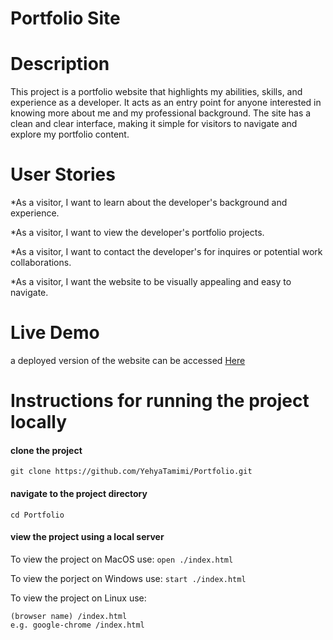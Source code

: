 # Portfolio Site

# Description

This project is a portfolio website that highlights my abilities, skills, and experience as a developer. It acts as an entry point for anyone interested in knowing more about me and my professional background. The site has a clean and clear interface, making it simple for visitors to navigate and explore my portfolio content.

# User Stories

*As a visitor, I want to learn about the developer's background and experience.

*As a visitor, I want to view the developer's portfolio projects.

*As a visitor, I want to contact the developer's for inquires or potential work collaborations.

*As a visitor, I want the website to be visually appealing and easy to navigate.

# Live Demo

a deployed version of the website can be accessed [Here](https://yehyatamimi.github.io/Portfolio/)

# Instructions for running the project locally

#### clone the project
`git clone https://github.com/YehyaTamimi/Portfolio.git`

#### navigate to the project directory 
`cd Portfolio`

#### view the project using a local server

To view the project on MacOS use:
`open ./index.html`

To view the porject on Windows use:
`start ./index.html`

To view the project on Linux use:
```
(browser name) /index.html
e.g. google-chrome /index.html

```

